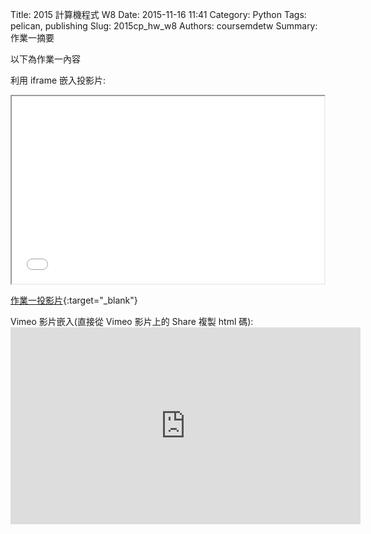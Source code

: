 Title: 2015 計算機程式 W8
Date: 2015-11-16 11:41
Category: Python
Tags: pelican, publishing
Slug: 2015cp_hw_w8
Authors: coursemdetw
Summary: 作業一摘要

以下為作業一內容

利用 iframe 嵌入投影片:

<iframe src="40423143_cp_w8_p.html" width="500" height="300"></iframe>

[作業一投影片](40423143_cp_w8_p.html){:target="_blank"}

Vimeo 影片嵌入(直接從 Vimeo 影片上的 Share 複製 html 碼):<iframe width="560" height="315" src="https://www.youtube.com/embed/p2FrxeLdAHQ" frameborder="0" allowfullscreen></iframe>

